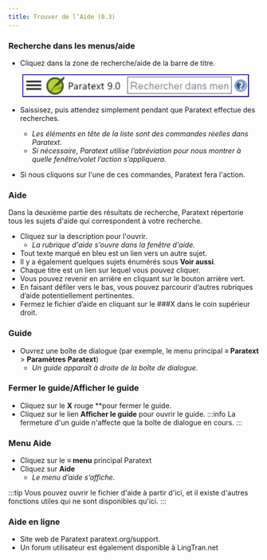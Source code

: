 ```yaml
---
title: Trouver de l’Aide (0.3)
---
```


### Recherche dans les menus/aide

-  Cliquez dans la zone de recherche/aide de la barre de titre.

    ![](../../media/6c94fd6369e2a8e17bd819a4fdaa909c.png)

-  Saissisez, puis attendez simplement pendant que Paratext effectue des recherches.
   -  *Les éléments en tête de la liste sont des commandes réelles dans Paratext.*
   -  *Si nécessaire, Paratext utilise l’abréviation pour nous montrer à quelle fenêtre/volet l’action s’appliquera.*
-  Si nous cliquons sur l'une de ces commandes, Paratext fera l'action.

### Aide

Dans la deuxième partie des résultats de recherche, Paratext répertorie tous les sujets d'aide qui correspondent à votre recherche.

-  Cliquez sur la description pour l'ouvrir.
   -  *La rubrique d'aide s'ouvre dans la fenêtre d'aide.*
-  Tout texte marqué en bleu est un lien vers un autre sujet.
-  Il y a également quelques sujets énumérés sous **Voir aussi**.
-  Chaque titre est un lien sur lequel vous pouvez cliquer.
-  Vous pouvez revenir en arrière en cliquant sur le bouton arrière vert.
-  En faisant défiler vers le bas, vous pouvez parcourir d’autres rubriques d’aide potentiellement pertinentes.
-  Fermez le fichier d’aide en cliquant sur le ###X dans le coin supérieur droit.

### Guide

-  Ouvrez une boîte de dialogue (par exemple, le menu principal **≡ Paratext** \> **Paramètres Paratext**)
   -  *Un guide apparaît à droite de la boîte de dialogue.*

### Fermer le guide/Afficher le guide

-  Cliquez sur le **X** rouge **pour fermer le guide.
-  Cliquez sur le lien **Afficher le guide** pour ouvrir le guide.
:::info
La fermeture d'un guide n'affecte que la boîte de dialogue en cours.
:::
### Menu Aide

-  Cliquez sur le **≡ menu** principal Paratext
-  Cliquez sur **Aide**
   -  *Le menu d’aide s’affiche*.

:::tip
Vous pouvez ouvrir le fichier d'aide à partir d'ici, et il existe d'autres fonctions utiles qui ne sont disponibles qu'ici.
:::
### Aide en ligne

-  Site web de Paratext paratext.org/support.
-  Un forum utilisateur est également disponible à LingTran.net
